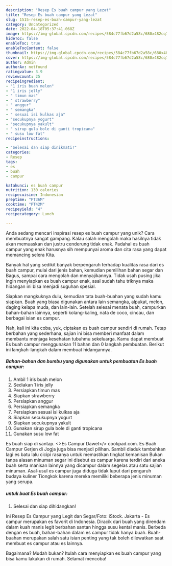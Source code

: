 ```yaml
---
description: "Resep Es buah campur yang Lezat"
title: "Resep Es buah campur yang Lezat"
slug: 1515-resep-es-buah-campur-yang-lezat
category: Uncategorized
date: 2022-04-18T05:37:41.068Z
image: https://img-global.cpcdn.com/recipes/584c77fb67d2a58c/680x482cq70/es-buah-campur-foto-resep-utama.jpg
hideToc: false
enableToc: true
enableTocContent: false
thumbnail: https://img-global.cpcdn.com/recipes/584c77fb67d2a58c/680x482cq70/es-buah-campur-foto-resep-utama.jpg
cover: https://img-global.cpcdn.com/recipes/584c77fb67d2a58c/680x482cq70/es-buah-campur-foto-resep-utama.jpg
author: Admin
authorAv: notfound
ratingvalue: 3.9
reviewcount: 25
recipeingredient:
- "1 iris buah melon"
- "1 iris jelly"
- " timun mas"
- " strawberry"
- " anggur"
- " semangka"
- " sesuai isi kulkas aja"
- "secukupnya yogurt"
- "secukupnya yakult"
- " sirup gula bole di ganti tropicana"
- " susu low fat"
recipeinstructions:

- "Selesai dan siap dinikmati!"
categories:
- Resep
tags:
- es
- buah
- campur

katakunci: es buah campur 
nutrition: 130 calories
recipecuisine: Indonesian
preptime: "PT36M"
cooktime: "PT42M"
recipeyield: "4"
recipecategory: Lunch

---
```





Anda sedang mencari inspirasi resep es buah campur yang unik? Cara membuatnya sangat gampang. Kalau salah mengolah maka hasilnya tidak akan memuaskan dan justru cenderung tidak enak. Padahal es buah campur yang enak harusnya sih mempunyai aroma dan cita rasa yang dapat memancing selera Kita.





Banyak hal yang sedikit banyak berpengaruh terhadap kualitas rasa dari es buah campur, mulai dari jenis bahan, kemudian pemilihan bahan segar dan Bagus, sampai cara mengolah dan menyajikannya. Tidak usah pusing jika ingin menyiapkan es buah campur enak,      asal sudah tahu triknya maka hidangan ini bisa menjadi suguhan spesial.














Siapkan mangkuknya dulu, kemudian tata buah-buahan yang sudah kamu siapkan. Buah yang biasa digunakan antara lain semangka, alpukat, melon, daging kelapa muda, dan lain-lain. Setelah selesai menata buah, campurkan bahan-bahan lainnya, seperti kolang-kaling, nata de coco, cincau, dan berbagai isian es campur.






Nah, kali ini kita coba, yuk, ciptakan es buah campur sendiri di rumah. Tetap berbahan yang sederhana, sajian ini bisa memberi manfaat dalam membantu menjaga kesehatan tubuhmu sekeluarga. Kamu dapat membuat Es buah campur menggunakan 11 bahan dan 0 langkah pembuatan. Berikut ini langkah-langkah dalam membuat hidangannya.

<!--inarticleads1-->

##### Bahan-bahan dan bumbu yang digunakan untuk pembuatan Es buah campur:

1. Ambil 1 iris buah melon
1. Sediakan 1 iris jelly
1. Persiapkan  timun mas
1. Siapkan  strawberry
1. Persiapkan  anggur
1. Persiapkan  semangka
1. Persiapkan  sesuai isi kulkas aja
1. Siapkan secukupnya yogurt
1. Siapkan secukupnya yakult
1. Gunakan  sirup gula bole di ganti tropicana
1. Gunakan  susu low fat


Es buah siap di santap. &lt;&gt;Es Campur Dawet&lt;/&gt; cookpad.com. Es Buah Campur Gerjen di Jogja juga bisa menjadi pilihan. Sambil diaduk tambahkan lagi es batu lalu cicipi rasanya untuk memastikan tingkat kemanisan Bukan tanpa alasan minuman segar ini disebut es campur karena terdiri dari aneka buah serta manisan lainnya yang dicampur dalam segelas atau satu sajian minuman. Asal-usul es campur juga diduga tidak luput dari pengaruh budaya kuliner Tiongkok karena mereka memiliki beberapa jenis minuman yang serupa. 

<!--inarticleads2-->

#####  untuk buat Es buah campur:


1. Selesai dan siap dihidangkan!

Ini Resep Es Campur yang Legit dan Segar/Foto: iStock. Jakarta - Es campur merupakan es favorit di Indonesia. Diracik dari buah yang direndam dalam kuah manis legit berbahan santan hingga susu kental manis. Berbeda dengan es buah, bahan-bahan dalam es campur tidak hanya buah. Buah-buahan merupakan salah satu isian penting yang tak boleh dilewatkan saat membuat es campur atau es lainnya. 

Bagaimana? Mudah bukan? Itulah cara menyiapkan es buah campur yang bisa kamu lakukan di rumah. Selamat mencoba!
